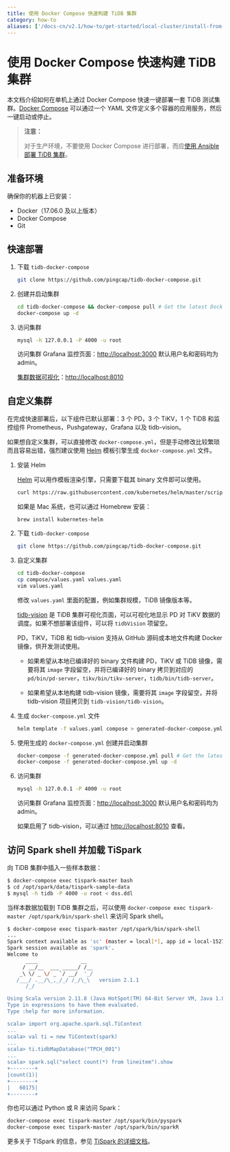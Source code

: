 ```yaml
---
title: 使用 Docker Compose 快速构建 TiDB 集群
category: how-to
aliases: ['/docs-cn/v2.1/how-to/get-started/local-cluster/install-from-docker-compose/']
---
```


# 使用 Docker Compose 快速构建 TiDB 集群

本文档介绍如何在单机上通过 Docker Compose 快速一键部署一套 TiDB 测试集群。[Docker Compose](https://docs.docker.com/compose/overview) 可以通过一个 YAML 文件定义多个容器的应用服务，然后一键启动或停止。

> **注意：**
>
> 对于生产环境，不要使用 Docker Compose 进行部署，而应[使用 Ansible 部署 TiDB 集群](/how-to/deploy/orchestrated/ansible.md)。

## 准备环境

确保你的机器上已安装：

- Docker（17.06.0 及以上版本）
- Docker Compose
- Git

## 快速部署

1. 下载 `tidb-docker-compose`

    ```bash
    git clone https://github.com/pingcap/tidb-docker-compose.git
    ```

2. 创建并启动集群

    ```bash
    cd tidb-docker-compose && docker-compose pull # Get the latest Docker images
    docker-compose up -d
    ```

3. 访问集群

    ```bash
    mysql -h 127.0.0.1 -P 4000 -u root
    ```

    访问集群 Grafana 监控页面：<http://localhost:3000> 默认用户名和密码均为 admin。

    [集群数据可视化](https://github.com/pingcap/tidb-vision)：<http://localhost:8010>

## 自定义集群

在完成快速部署后，以下组件已默认部署：3 个 PD，3 个 TiKV，1 个 TiDB 和监控组件 Prometheus，Pushgateway，Grafana 以及 tidb-vision。

如果想自定义集群，可以直接修改 `docker-compose.yml`，但是手动修改比较繁琐而且容易出错，强烈建议使用 [Helm](https://helm.sh) 模板引擎生成 `docker-compose.yml` 文件。

1. 安装 Helm

    [Helm](https://helm.sh) 可以用作模板渲染引擎，只需要下载其 binary 文件即可以使用。

    ```bash
    curl https://raw.githubusercontent.com/kubernetes/helm/master/scripts/get | bash
    ```

    如果是 Mac 系统，也可以通过 Homebrew 安装：

    ```
    brew install kubernetes-helm
    ```

2. 下载 `tidb-docker-compose`

    ```bash
    git clone https://github.com/pingcap/tidb-docker-compose.git
    ```

3. 自定义集群

    ```bash
    cd tidb-docker-compose
    cp compose/values.yaml values.yaml
    vim values.yaml
    ```

    修改 `values.yaml` 里面的配置，例如集群规模，TiDB 镜像版本等。

    [tidb-vision](https://github.com/pingcap/tidb-vision) 是 TiDB 集群可视化页面，可以可视化地显示 PD 对 TiKV 数据的调度。如果不想部署该组件，可以将 `tidbVision` 项留空。

    PD，TiKV，TiDB 和 tidb-vision 支持从 GitHub 源码或本地文件构建 Docker 镜像，供开发测试使用。

    - 如果希望从本地已编译好的 binary 文件构建 PD，TiKV 或 TiDB 镜像，需要将其 `image` 字段留空，并将已编译好的 binary 拷贝到对应的 `pd/bin/pd-server`，`tikv/bin/tikv-server`，`tidb/bin/tidb-server`。

    - 如果希望从本地构建 tidb-vision 镜像，需要将其 `image` 字段留空，并将 tidb-vision 项目拷贝到 `tidb-vision/tidb-vision`。

4. 生成 `docker-compose.yml` 文件

    ```bash
    helm template -f values.yaml compose > generated-docker-compose.yml
    ```

5. 使用生成的 `docker-compose.yml` 创建并启动集群

    ```bash
    docker-compose -f generated-docker-compose.yml pull # Get the latest Docker images
    docker-compose -f generated-docker-compose.yml up -d
    ```

6. 访问集群

    ```bash
    mysql -h 127.0.0.1 -P 4000 -u root
    ```

    访问集群 Grafana 监控页面：<http://localhost:3000> 默认用户名和密码均为 admin。

    如果启用了 tidb-vision，可以通过 <http://localhost:8010> 查看。

## 访问 Spark shell 并加载 TiSpark

向 TiDB 集群中插入一些样本数据：

```bash
$ docker-compose exec tispark-master bash
$ cd /opt/spark/data/tispark-sample-data
$ mysql -h tidb -P 4000 -u root < dss.ddl
```

当样本数据加载到 TiDB 集群之后，可以使用 `docker-compose exec tispark-master /opt/spark/bin/spark-shell` 来访问 Spark shell。

```bash
$ docker-compose exec tispark-master /opt/spark/bin/spark-shell
...
Spark context available as 'sc' (master = local[*], app id = local-1527045927617).
Spark session available as 'spark'.
Welcome to
      ____              __
     / __/__  ___ _____/ /__
    _\ \/ _ \/ _ `/ __/  '_/
   /___/ .__/\_,_/_/ /_/\_\   version 2.1.1
      /_/

Using Scala version 2.11.8 (Java HotSpot(TM) 64-Bit Server VM, Java 1.8.0_172)
Type in expressions to have them evaluated.
Type :help for more information.

scala> import org.apache.spark.sql.TiContext
...
scala> val ti = new TiContext(spark)
...
scala> ti.tidbMapDatabase("TPCH_001")
...
scala> spark.sql("select count(*) from lineitem").show
+--------+
|count(1)|
+--------+
|   60175|
+--------+
```

你也可以通过 Python 或 R 来访问 Spark：

```bash
docker-compose exec tispark-master /opt/spark/bin/pyspark
docker-compose exec tispark-master /opt/spark/bin/sparkR
```

更多关于 TiSpark 的信息，参见 [TiSpark 的详细文档](/how-to/get-started/tispark.md)。
